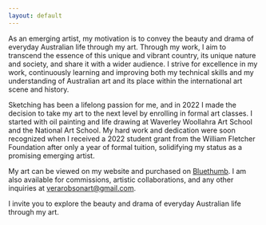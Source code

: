 ```yaml
---
layout: default
---
```


<p>As an emerging artist, my motivation is to convey the beauty and drama of everyday Australian life through my art. Through my work, I aim to transcend the essence of this unique and vibrant country, its unique nature and society, and share it with a wider audience. I strive for excellence in my work, continuously learning and improving both my technical skills and my understanding of Australian art and its place within the international art scene and history.</p>

<p>Sketching has been a lifelong passion for me, and in 2022 I made the decision to take my art to the next level by enrolling in formal art classes. I started with oil painting and life drawing at Waverley Woollahra Art School and the National Art School. My hard work and dedication were soon recognized when I received a 2022 student grant from the William Fletcher Foundation after only a year of formal tuition, solidifying my status as a promising emerging artist.</p>

<p>My art can be viewed on my website and purchased on <a href="https://bluethumb.com.au/vera-robson">Bluethumb</a>. I am also available for commissions, artistic collaborations, and any other inquiries at <a href = "mailto:verarobsonart@gmail.com">verarobsonart@gmail.com</a>.</p>

<p>I invite you to explore the beauty and drama of everyday Australian life through my art.</p>


